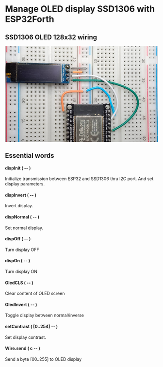 <h1>Manage OLED display SSD1306 with ESP32Forth</h1>
<h2>SSD1306 OLED 128x32 wiring</h2>
<img src="https://github.com/MPETREMANN11/ESP32forth/blob/main/displays/SSD1306wiring.jpg"/>

<h2>Essential words</h2>

<h4>dispInit ( -- )</h4>
<p>Initialize transmission between ESP32 and SSD1306 thru I2C port. And set display parameters.</p>

<h4>dispInvert ( -- )</h4>
<p>Invert display.</p>

<h4>dispNormal ( -- )</h4>
<p>Set normal display.</p>

<h4>dispOff ( -- )</h4>
<p>Turn display OFF</p>

<h4>dispOn ( -- )</h4>
<p>Turn display ON</p>

<h4>OledCLS ( -- )</h4>
<p>Clear content of OLED screen</p>

<h4>OledInvert ( -- )</h4>
<p>Toggle display between normal/inverse</p>

<h4>setContrast ( [0..254] -- )</h4>
<p>Set display contrast.</h4>

<h4>Wire.send ( c -- )</h4>
<p>Send a byte [00..255] to OLED display</p>


